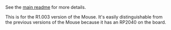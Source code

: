 See the [main readme](../readme.md) for more details.

This is for the R1.003 version of the Mouse. It's easily distinguishable from the previous versions of the Mouse because it has an RP2040 on the board.
